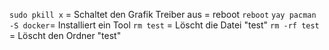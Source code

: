 `sudo pkill x` = Schaltet den Grafik Treiber aus = reboot
`reboot`
`yay pacman -S docker`= Installiert ein Tool
`rm test` = Löscht die Datei "test"
`rm -rf test` = Löscht den Ordner "test"


